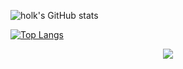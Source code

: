 ![holk's GitHub stats](https://github-readme-stats.vercel.app/api?username=holk-h&show_icons=true)

[![Top Langs](https://github-readme-stats.vercel.app/api/top-langs/?username=holk-h&layout=compact)](https://github.com/anuraghazra/github-readme-stats)

<div align="center"> <img src="https://visitor-badge.glitch.me/badge?page_id=holk-h.visitor-badge" /> </div>
